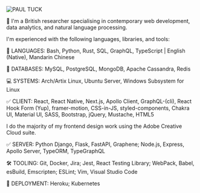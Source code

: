 ![PAUL TUCK](https://i.ibb.co/4KyYZ0B/pt-inverted.png)

🚀 I'm a British researcher specialising in contemporary web development, data analytics, and natural language processing.

I'm experienced with the following languages, libraries, and tools:

💬 LANGUAGES: Bash, Python, Rust, SQL, GraphQL, TypeScript | English (Native), Mandarin Chinese

📖 DATABASES: MySQL, PostgreSQL, MongoDB, Apache Cassandra, Redis

💻 SYSTEMS: Arch/Artix Linux, Ubuntu Server, Windows Subsystem for Linux

✅ CLIENT: React, React Native, Next.js, Apollo Client, GraphQL-(cli), React Hook Form (Yup), framer-motion, CSS-in-JS, styled-components, Chakra UI, Material UI, SASS, Bootstrap, jQuery, Mustache, HTML5

I do the majority of my frontend design work using the Adobe Creative Cloud suite.

✅ SERVER: Python Django, Flask, FastAPI, Graphene; Node.js, Express, Apollo Server, TypeORM, TypeGraphQL 

🛠️ TOOLING: Git, Docker, Jira; Jest, React Testing Library; WebPack, Babel, esBuild, Emscripten; ESLint; Vim, Visual Studio Code

🚀 DEPLOYMENT: Heroku; Kubernetes

<!--
**pau1tuck/pau1tuck** is a ✨ _special_ ✨ repository because its `README.md` (this file) appears on your GitHub profile.

Here are some ideas to get you started:

- 🔭 I’m currently working on ...
- 🌱 I’m currently learning ...
- 👯 I’m looking to collaborate on ...
- 🤔 I’m looking for help with ...
- 💬 Ask me about ...
- 📫 How to reach me: ...
- 😄 Pronouns: ...
- ⚡ Fun fact: ...
-->
